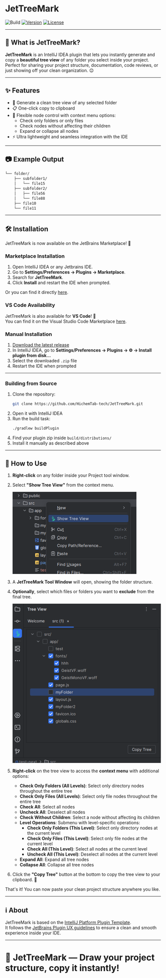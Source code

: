 # JetTreeMark

![Build](https://github.com/HichemTab-tech/JetTreeMark/workflows/Build/badge.svg)
[![Version](https://img.shields.io/badge/version-1.1.1-blue.svg)](https://github.com/HichemTab-tech/JetTreeMark/releases)
[![License](https://img.shields.io/badge/license-MIT-green.svg)](https://github.com/HichemTab-tech/JetTreeMark/blob/main/LICENSE)

---

<!-- Plugin description -->
## 🚀 What is JetTreeMark?

**JetTreeMark** is an IntelliJ IDEA plugin that lets
you instantly generate and copy a **beautiful tree view** of any folder you select inside your project.  
Perfect for sharing your project structure, documentation, code reviews, or just showing off your clean organization.
😉

---

## ✨ Features

- 📂 Generate a clean tree view of any selected folder
- 📋 One-click copy to clipboard
- 🎨 Flexible node control with context menu options:
  - Check only folders or only files
  - Check nodes without affecting their children
  - Expand or collapse all nodes
- ⚡ Ultra lightweight and seamless integration with the IDE

---

## 📷 Example Output

```
└── folder/
    ├── subfolder1/
    │   └── file15
    ├── subfolder2/
    │   ├── file56
    │   └── file88
    ├── file10
    └── file11
```

---

<!-- Plugin description end -->

## 🛠️ Installation

JetTreeMark is now available on the JetBrains Marketplace! 🎉

### Marketplace Installation

1. Open IntelliJ IDEA or any Jetbrains IDE.
2. Go to **Settings/Preferences → Plugins → Marketplace**.
3. Search for **JetTreeMark**.
4. Click **Install** and restart the IDE when prompted.

Or you can find it directly [here](https://plugins.jetbrains.com/plugin/27198-jettreemark).

### VS Code Availability

JetTreeMark is also available for **VS Code**!
🎉  
You can find it on the Visual Studio Code Marketplace [here](https://marketplace.visualstudio.com/items?itemName=HichemTab-tech.jettreemark).

### Manual Installation

1. [Download the latest release](https://github.com/HichemTab-tech/JetTreeMark/releases/latest)
2. In IntelliJ IDEA, go to **Settings/Preferences → Plugins → ⚙️ → Install plugin from disk...**
3. Select the downloaded `.zip` file
4. Restart the IDE when prompted

---

### Building from Source

1. Clone the repository:
   ```bash
   git clone https://github.com/HichemTab-tech/JetTreeMark.git
   ```
2. Open it with IntelliJ IDEA
3. Run the build task:
   ```bash
   ./gradlew buildPlugin
   ```
4. Find your plugin zip inside `build/distributions/`
5. Install it manually as described above

---

## 🎯 How to Use

1. **Right-click** on any folder inside your Project tool window.
2. Select **"Show Tree View"** from the context menu.

   ![How to use the JetTreeMark plugin from folder context menu](meta/screenshot-1.png "Screenshot -JetTreeMark in context menu-")

3. A **JetTreeMark Tool Window** will open, showing the folder structure.
4. **Optionally**, select which files or folders you want to **exclude** from the final tree.

   ![How to use the JetTreeMark plugin to exclude nodes from the tree view result](meta/screenshot-2.png "Screenshot - filter nodes from tree results -")

5. **Right-click** on the tree view to access the **context menu** with additional options:
   - **Check Only Folders (All Levels)**: Select only directory nodes throughout the entire tree
   - **Check Only Files (All Levels)**: Select only file nodes throughout the entire tree
   - **Check All**: Select all nodes
   - **Uncheck All**: Deselect all nodes
   - **Check Without Children**: Select a node without affecting its children
   - **Level Operations**: Submenu with level-specific operations:
     - **Check Only Folders (This Level)**: Select only directory nodes at the current level
     - **Check Only Files (This Level)**: Select only file nodes at the current level
     - **Check All (This Level)**: Select all nodes at the current level
     - **Uncheck All (This Level)**: Deselect all nodes at the current level
   - **Expand All**: Expand all tree nodes
   - **Collapse All**: Collapse all tree nodes

6. Click the **"Copy Tree"** button at the bottom to copy the tree view to your clipboard. 🚀

That's it! You can now paste your clean project structure anywhere you like.

---

## ℹ️ About

JetTreeMark is based on the [IntelliJ Platform Plugin Template][template].  
It follows the [JetBrains Plugin UX guidelines][docs:plugin-description]
to ensure a clean and smooth experience inside your IDE.

[template]: https://github.com/JetBrains/intellij-platform-plugin-template
[docs:plugin-description]: https://plugins.jetbrains.com/docs/intellij/plugin-user-experience.html#plugin-description-and-presentation

---

# 🌳 JetTreeMark — Draw your project structure, copy it instantly!
